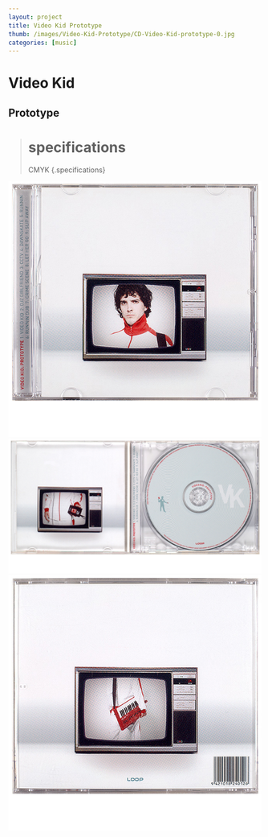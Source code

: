 ```yaml
---
layout: project
title: Video Kid Prototype
thumb: /images/Video-Kid-Prototype/CD-Video-Kid-prototype-0.jpg
categories: [music]
---
```


# Video Kid
## Prototype

> # specifications
> CMYK 
{.specifications}

![](/images/Video-Kid-Prototype/CD-Video-Kid-prototype-1.jpg)
![](/images/Video-Kid-Prototype/CD-Video-Kid-prototype-2.jpg)
![](/images/Video-Kid-Prototype/CD-Video-Kid-prototype-3.jpg)